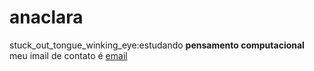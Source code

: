 # anaclara
stuck_out_tongue_winking_eye:estudando **pensamento computacional**
meu imail de contato é [email](ana.lastra@escola.pr.gov.br)
